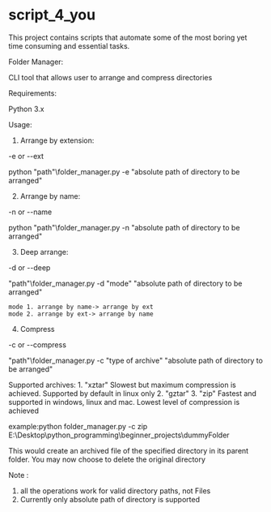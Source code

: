 # __script_4_you__
This project contains scripts that automate some of the most boring yet time consuming and essential tasks. 


Folder Manager:

CLI tool that allows user to arrange and compress directories  

Requirements:

Python 3.x

Usage:

1. Arrange by extension:

-e or --ext

python "path"\folder_manager.py -e "absolute path of directory to be arranged"

2. Arrange by name:

-n or --name

python "path"\folder_manager.py -n  "absolute path of directory to be arranged"

3. Deep arrange:

-d or --deep

"path"\folder_manager.py -d "mode" "absolute path of directory to be arranged"
    
    mode 1. arrange by name-> arrange by ext
    mode 2. arrange by ext-> arrange by name

4. Compress

-c or --compress

"path"\folder_manager.py -c "type of archive" "absolute path of directory to be arranged"

Supported archives:
    1. "xztar"  Slowest but maximum compression is achieved. Supported by default in linux only
    2. "gztar"
    3. "zip"    Fastest and supported in windows, linux and mac. Lowest level of compression is achieved

example:python folder_manager.py -c zip E:\Desktop\python_programming\beginner_projects\dummyFolder       

This would create an archived file of the specified directory in its parent folder. You may now choose to delete the original directory 

Note : 
1. all the operations work for valid directory paths, not Files 
2. Currently only absolute path of directory is supported 